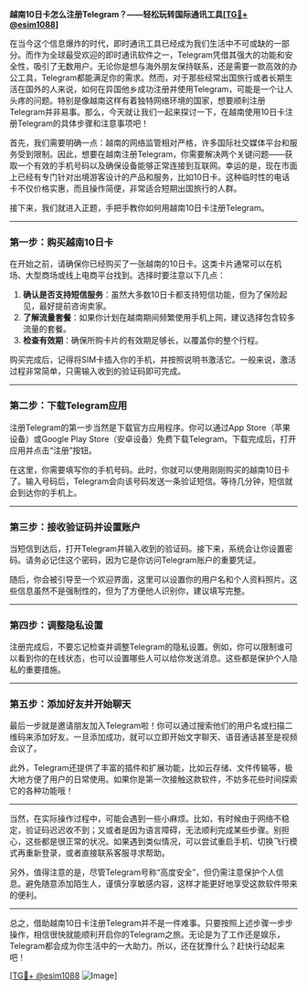 **越南10日卡怎么注册Telegram？——轻松玩转国际通讯工具[[TG💪+ @esim1088](https://t.me/s/esim1088)]**

在当今这个信息爆炸的时代，即时通讯工具已经成为我们生活中不可或缺的一部分。而作为全球最受欢迎的即时通讯软件之一，Telegram凭借其强大的功能和安全性，吸引了无数用户。无论你是想与海外朋友保持联系，还是需要一款高效的办公工具，Telegram都能满足你的需求。然而，对于那些经常出国旅行或者长期生活在国外的人来说，如何在异国他乡成功注册并使用Telegram，可能是一个让人头疼的问题。特别是像越南这样有着独特网络环境的国家，想要顺利注册Telegram并非易事。那么，今天就让我们一起来探讨一下，在越南使用10日卡注册Telegram的具体步骤和注意事项吧！

首先，我们需要明确一点：越南的网络监管相对严格，许多国际社交媒体平台和服务受到限制。因此，想要在越南注册Telegram，你需要解决两个关键问题——获取一个有效的手机号码以及确保设备能够正常连接到互联网。幸运的是，现在市面上已经有专门针对出境游客设计的产品和服务，比如10日卡。这种临时性的电话卡不仅价格实惠，而且操作简便，非常适合短期出国旅行的人群。

接下来，我们就进入正题，手把手教你如何用越南10日卡注册Telegram。

---

### 第一步：购买越南10日卡

在开始之前，请确保你已经购买了一张越南的10日卡。这类卡片通常可以在机场、大型商场或线上电商平台找到。选择时要注意以下几点：

1. **确认是否支持短信服务**：虽然大多数10日卡都支持短信功能，但为了保险起见，最好提前咨询卖家。
2. **了解流量套餐**：如果你计划在越南期间频繁使用手机上网，建议选择包含较多流量的套餐。
3. **检查有效期**：确保所购卡片的有效期足够长，以覆盖你的整个行程。

购买完成后，记得将SIM卡插入你的手机，并按照说明书激活它。一般来说，激活过程非常简单，只需输入收到的验证码即可完成。

---

### 第二步：下载Telegram应用

注册Telegram的第一步当然是下载官方应用程序。你可以通过App Store（苹果设备）或Google Play Store（安卓设备）免费下载Telegram。下载完成后，打开应用并点击“注册”按钮。

在这里，你需要填写你的手机号码。此时，你就可以使用刚刚购买的越南10日卡了。输入号码后，Telegram会向该号码发送一条验证短信。等待几分钟，短信就会到达你的手机上。

---

### 第三步：接收验证码并设置账户

当短信到达后，打开Telegram并输入收到的验证码。接下来，系统会让你设置密码。请务必记住这个密码，因为它是你访问Telegram账户的重要凭证。

随后，你会被引导至一个欢迎界面，这里可以设置你的用户名和个人资料照片。这些信息虽然不是强制性的，但为了方便他人识别你，建议填写完整。

---

### 第四步：调整隐私设置

注册完成后，不要忘记检查并调整Telegram的隐私设置。例如，你可以限制谁可以看到你的在线状态，也可以设置哪些人可以给你发送消息。这些都是保护个人隐私的重要措施。

---

### 第五步：添加好友并开始聊天

最后一步就是邀请朋友加入Telegram啦！你可以通过搜索他们的用户名或扫描二维码来添加好友。一旦添加成功，就可以立即开始文字聊天、语音通话甚至是视频会议了。

此外，Telegram还提供了丰富的插件和扩展功能，比如云存储、文件传输等，极大地方便了用户的日常使用。如果你是第一次接触这款软件，不妨多花些时间探索它的各种功能哦！

---

当然，在实际操作过程中，可能会遇到一些小麻烦。比如，有时候由于网络不稳定，验证码迟迟收不到；又或者是因为语言障碍，无法顺利完成某些步骤。别担心，这些都是很正常的状况。如果遇到类似情况，可以尝试重启手机、切换飞行模式再重新登录，或者直接联系客服寻求帮助。

另外，值得注意的是，尽管Telegram号称“高度安全”，但仍需注意保护个人信息。避免随意添加陌生人，谨慎分享敏感内容，这样才能更好地享受这款软件带来的便利。

---

总之，借助越南10日卡注册Telegram并不是一件难事。只要按照上述步骤一步步操作，相信很快就能顺利开启你的Telegram之旅。无论是为了工作还是娱乐，Telegram都会成为你生活中的一大助力。所以，还在犹豫什么？赶快行动起来吧！

[[TG💪+ @esim1088](https://t.me/s/esim1088) ![Image](https://i.postimg.cc/4NQfJmqS/Snipaste-2025-05-13-00-14-12.png)]